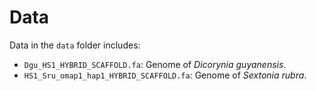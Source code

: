 # Data

Data in the `data` folder includes:

* `Dgu_HS1_HYBRID_SCAFFOLD.fa`: Genome of *Dicorynia guyanensis*.
* `HS1_Sru_omap1_hap1_HYBRID_SCAFFOLD.fa`: Genome of *Sextonia rubra*.
